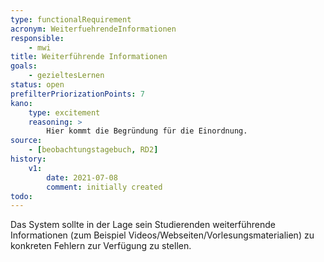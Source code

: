 ```yaml
---
type: functionalRequirement
acronym: WeiterfuehrendeInformationen
responsible:
    - mwi
title: Weiterführende Informationen
goals:
    - gezieltesLernen
status: open
prefilterPriorizationPoints: 7
kano:
    type: excitement
    reasoning: >
        Hier kommt die Begründung für die Einordnung.
source:
    - [beobachtungstagebuch, RD2]
history:
    v1:
        date: 2021-07-08
        comment: initially created
todo:
---
```


Das System sollte in der Lage sein Studierenden weiterführende Informationen (zum Beispiel Videos/Webseiten/Vorlesungsmaterialien) zu konkreten Fehlern zur Verfügung zu stellen.
